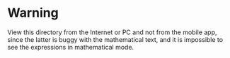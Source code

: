 # Warning
View this directory from the Internet or PC and not from the mobile app, since the latter is buggy with the mathematical text, and it is impossible to see the expressions in mathematical mode.